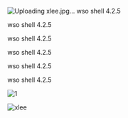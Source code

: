 ![Uploading xlee.jpg…]()
wso shell 4.2.5
<br>

wso shell 4.2.5
<br>

wso shell 4.2.5
<br>

wso shell 4.2.5
<br>

wso shell 4.2.5
<br>

wso shell 4.2.5

![1](https://user-images.githubusercontent.com/88527426/131228565-ee71dcc5-6a84-4717-83d1-85bdcec1a3e2.PNG)



![xlee](https://user-images.githubusercontent.com/88527426/131228647-3b006a9c-e58f-4eb3-9ac7-ba8358faadd6.jpg)
